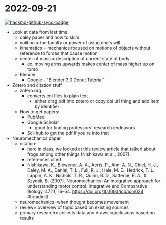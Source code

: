 # 2022-09-21

[![hackmd-github-sync-badge](https://hackmd.io/ZIgmXPLrSlO0u7qxg1GuGg/badge)](https://hackmd.io/ZIgmXPLrSlO0u7qxg1GuGg)

- Look at data from last time
    - daley paper and how to skim
    - volition = the faculty or power of using one's will
    - kinematics = mechanics focused on motions of objects without reference to forces that cause motion
    - center of mass = description of current state of body 
        - ex. moving arms upwards makes center of mass higher up on torso
    - Blender
        - Google - "Blender 3.0 Donut Tutorial"
- Zotero and citation stuff
    - zotero.org
        - converts enl files to plain text
            - either drag pdf into zotero or copy doi url thing and add item by identifier 
    - How to get papers:
        - PubMed
        - Google Scholar
            - good for finding professors' research endeavors 
        - Sci-hub to get the pdf if you're into that
- Neuromechanics paper
    - citation:
        - here in class, we looked at this review article that talked about frogs among other things (Nishikawa et al., 2007)
        - references cited
        - Nishikawa, K., Biewener, A. A., Aerts, P., Ahn, A. N., Chiel, H. J., Daley, M. A., Daniel, T. L., Full, R. J., Hale, M. E., Hedrick, T. L., Lappin, A. K., Nichols, T. R., Quinn, R. D., Satterlie, R. A., & Szymik, B. (2007). Neuromechanics: An integrative approach for understanding motor control. Integrative and Comparative Biology, 47(1), 16–54. https://doi.org/10.1093/icb/icm024
#treadmill 
    - neuromechanics=when thought becomes movement
    - review= overview of topic based on existing sources
    - primary research= collects data and draws conclusions based on results

